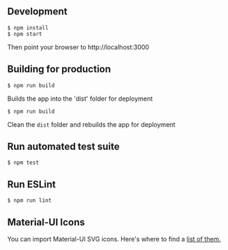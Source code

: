 ## Development
```
$ npm install
$ npm start

```
Then point your browser to http://localhost:3000


## Building for production
```
$ npm run build
```
Builds the app into the 'dist' folder for deployment
```
$ npm run build
```
Clean the `dist` folder and rebuilds the app for deployment

## Run automated test suite
```
$ npm test
```

## Run ESLint
```
$ npm run lint
```

## Material-UI Icons

You can import Material-UI SVG icons.  Here's where to find a [list of them.](https://github.com/callemall/material-ui/tree/master/src/svg-icons)


